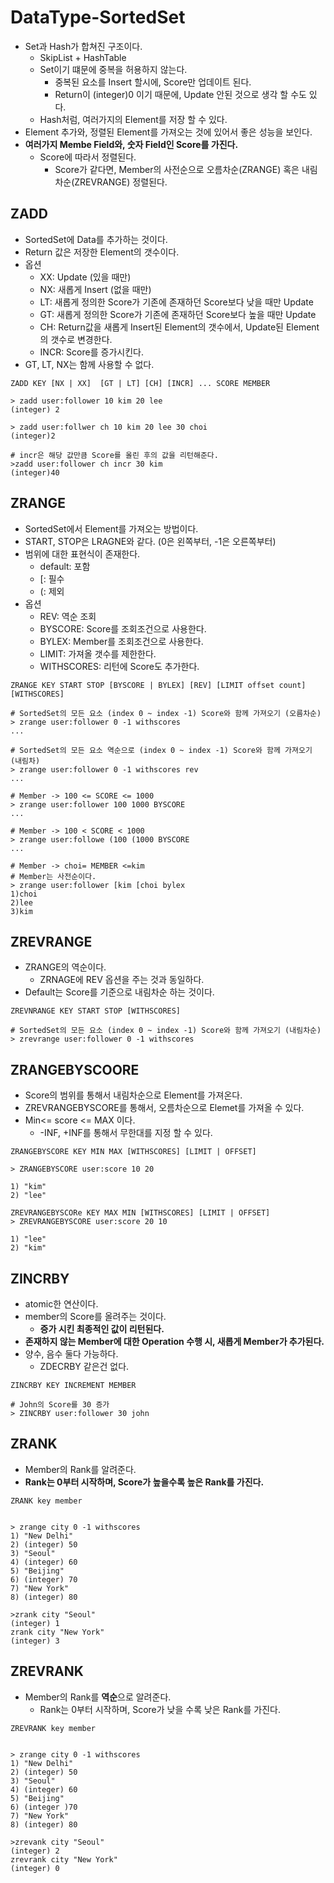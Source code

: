 # DataType-SortedSet
- Set과 Hash가 합쳐진 구조이다.
  - SkipList + HashTable
  - Set이기 떄문에 중복을 허용하지 않는다.
    - 중복된 요소를 Insert 할시에, Score만 업데이트 된다.
    - Return이 (integer)0 이기 때문에, Update 안된 것으로 생각 할 수도 있다.
  - Hash처럼, 여러가지의 Element를 저장 할 수 있다.
- Element 추가와, 정렬된 Element를 가져오는 것에 있어서 좋은 성능을 보인다.
- **여러가지 Membe Field와, 숫자 Field인 Score를 가진다.**
  - Score에 따라서 정렬된다.
    - Score가 같다면, Member의 사전순으로 오름차순(ZRANGE) 혹은 내림차순(ZREVRANGE) 정렬된다.

## ZADD
- SortedSet에 Data를 추가하는 것이다.
- Return 값은 저장한 Element의 갯수이다.
- 옵션
  - XX: Update (있을 때만)
  - NX: 새롭게 Insert (없을 때만)
  - LT: 새롭게 정의한 Score가 기존에 존재하던 Score보다 낮을 때만 Update
  - GT: 새롭게 정의한 Score가 기존에 존재하던 Score보다 높을 때만 Update
  - CH: Return값을 새롭게 Insert된 Element의 갯수에서, Update된 Element의 갯수로 변경한다.
  - INCR: Score를 증가시킨다.
- GT, LT, NX는 함께 사용할 수 없다.
```shell
ZADD KEY [NX | XX]  [GT | LT] [CH] [INCR] ... SCORE MEMBER

> zadd user:follower 10 kim 20 lee
(integer) 2

> zadd user:follwer ch 10 kim 20 lee 30 choi
(integer)2

# incr은 해당 값만큼 Score를 올린 후의 값을 리턴해준다.
>zadd user:follower ch incr 30 kim
(integer)40
```


## ZRANGE
- SortedSet에서 Element를 가져오는 방법이다.
- START, STOP은 LRAGNE와 같다. (0은 왼쪽부터, -1은 오른쪽부터)
- 범위에 대한 표현식이 존재한다.
  - default: 포함
  - [: 필수
  - (: 제외
- 옵션
  - REV: 역순 조회
  - BYSCORE: Score를 조회조건으로 사용한다.
  - BYLEX: Member를 조회조건으로 사용한다.
  - LIMIT: 가져올 갯수를 제한한다.
  - WITHSCORES: 리턴에 Score도 추가한다.

```shell
ZRANGE KEY START STOP [BYSCORE | BYLEX] [REV] [LIMIT offset count] [WITHSCORES]

# SortedSet의 모든 요소 (index 0 ~ index -1) Score와 함께 가져오기 (오름차순)
> zrange user:follower 0 -1 withscores
...

# SortedSet의 모든 요소 역순으로 (index 0 ~ index -1) Score와 함께 가져오기 (내림차)
> zrange user:follower 0 -1 withscores rev
...

# Member -> 100 <= SCORE <= 1000
> zrange user:follower 100 1000 BYSCORE
...

# Member -> 100 < SCORE < 1000
> zrange user:followe (100 (1000 BYSCORE
...

# Member -> choi= MEMBER <=kim
# Member는 사전순이다.
> zrange user:follower [kim [choi bylex
1)choi
2)lee
3)kim
```

## ZREVRANGE
- ZRANGE의 역순이다.
  - ZRNAGE에 REV 옵션을 주는 것과 동일하다.
- Default는 Score를 기준으로 내림차순 하는 것이다.
```shell
ZREVNRANGE KEY START STOP [WITHSCORES]

# SortedSet의 모든 요소 (index 0 ~ index -1) Score와 함께 가져오기 (내림차순)
> zrevrange user:follower 0 -1 withscores
```

## ZRANGEBYSCOORE
- Score의 범위를 통해서 내림차순으로 Element를 가져온다.
- ZREVRANGEBYSCORE를 통해서, 오름차순으로 Elemet를 가져올 수 있다.
- Min<= score <= MAX 이다.
  - -INF, +INF를 통해서 무한대를 지정 할 수 있다.
```shell
ZRANGEBYSCORE KEY MIN MAX [WITHSCORES] [LIMIT | OFFSET]

> ZRANGEBYSCORE user:score 10 20

1) "kim"
2) "lee"

ZREVRANGEBYSCORe KEY MAX MIN [WITHSCORES] [LIMIT | OFFSET]
> ZREVRANGEBYSCORE user:score 20 10

1) "lee"
2) "kim"
```


## ZINCRBY
- atomic한 연산이다.
- member의 Score를 올려주는 것이다.
  - **증가 시킨 최종적인 값이 리턴된다.**
- **존재하지 않는 Member에 대한 Operation 수행 시, 새롭게 Member가 추가된다.**
- 양수, 음수 둘다 가능하다.
  - ZDECRBY 같은건 없다.
```shell
ZINCRBY KEY INCREMENT MEMBER

# John의 Score를 30 증가
> ZINCRBY user:follower 30 john
```

## ZRANK
- Member의 Rank를 알려준다.
- **Rank는 0부터 시작하며, Score가 높을수록 높은 Rank를 가진다.**
```shell
ZRANK key member


> zrange city 0 -1 withscores
1) "New Delhi"
2) (integer) 50
3) "Seoul"
4) (integer) 60
5) "Beijing"
6) (integer) 70
7) "New York"
8) (integer) 80

>zrank city "Seoul"
(integer) 1
zrank city "New York"
(integer) 3
```

## ZREVRANK
- Member의 Rank를 **역순**으로 알려준다.
  - Rank는 0부터 시작하며, Score가 낮을 수록 낮은 Rank를 가진다.
```shell
ZREVRANK key member


> zrange city 0 -1 withscores
1) "New Delhi"
2) (integer) 50
3) "Seoul"
4) (integer) 60
5) "Beijing"
6) (integer )70
7) "New York"
8) (integer) 80

>zrevank city "Seoul"
(integer) 2
zrevrank city "New York"
(integer) 0
```
  